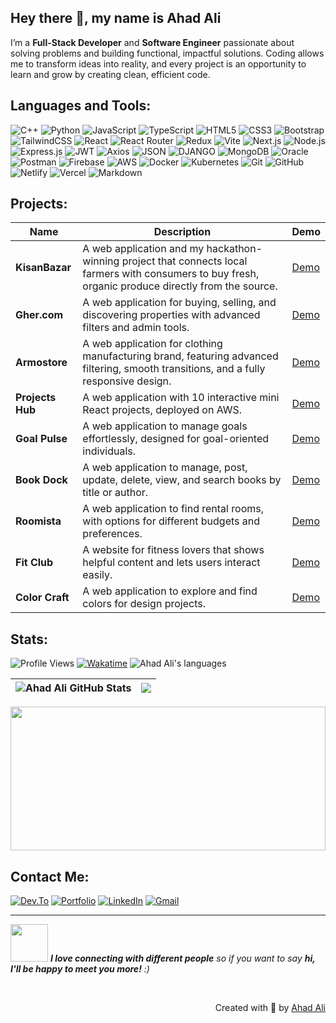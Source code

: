 ## Hey there 👋, my name is **Ahad Ali**

I’m a **Full-Stack Developer** and **Software Engineer** passionate about solving problems and building functional, impactful solutions. Coding allows me to transform ideas into reality, and every project is an opportunity to learn and grow by creating clean, efficient code.

## Languages and Tools:

![C++](https://img.shields.io/badge/c++-%2300599C.svg?style=for-the-badge&logo=c%2B%2B&logoColor=white)
![Python](https://img.shields.io/badge/Python-FFD43B?style=for-the-badge&logo=python&logoColor=blue)
![JavaScript](https://img.shields.io/badge/javascript-%23323330.svg?style=for-the-badge&logo=javascript&logoColor=%23F7DF1E)
![TypeScript](https://img.shields.io/badge/TypeScript-007ACC?style=for-the-badge&logo=typescript&logoColor=white)
![HTML5](https://img.shields.io/badge/html5-%23E34F26.svg?style=for-the-badge&logo=html5&logoColor=white)
![CSS3](https://img.shields.io/badge/css3-%231572B6.svg?style=for-the-badge&logo=css3&logoColor=white)
![Bootstrap](https://img.shields.io/badge/bootstrap-%238511FA.svg?style=for-the-badge&logo=bootstrap&logoColor=white)
![TailwindCSS](https://img.shields.io/badge/tailwindcss-%2338B2AC.svg?style=for-the-badge&logo=tailwind-css&logoColor=white)
![React](https://img.shields.io/badge/react-%2320232a.svg?style=for-the-badge&logo=react&logoColor=%2361DAFB)
![React Router](https://img.shields.io/badge/React_Router-CA4245?style=for-the-badge&logo=react-router&logoColor=white)
![Redux](https://img.shields.io/badge/redux-%23593d88.svg?style=for-the-badge&logo=redux&logoColor=white)
![Vite](https://img.shields.io/badge/vite-%23646CFF.svg?style=for-the-badge&logo=vite&logoColor=white)
![Next.js](https://img.shields.io/badge/next%20js-000000?style=for-the-badge&logo=nextdotjs&logoColor=white)
![Node.js](https://img.shields.io/badge/node.js-6DA55F?style=for-the-badge&logo=node.js&logoColor=white)
![Express.js](https://img.shields.io/badge/express.js-%23404d59.svg?style=for-the-badge&logo=express&logoColor=%2361DAFB)
![JWT](https://img.shields.io/badge/JWT-000000?style=for-the-badge&logo=JSON%20web%20tokens&logoColor=white)
![Axios](https://img.shields.io/badge/axios-671ddf?style=for-the-badge&logo=axios&logoColor=white)
![JSON](https://img.shields.io/badge/json-5E5C5C?style=for-the-badge&logo=json&logoColor=white)
![DJANGO](https://img.shields.io/badge/Django-092E20?style=for-the-badge&logo=django&logoColor=green)
![MongoDB](https://img.shields.io/badge/MongoDB-%234ea94b.svg?style=for-the-badge&logo=mongodb&logoColor=white)
![Oracle](https://img.shields.io/badge/Oracle-F80000?style=for-the-badge&logo=oracle&logoColor=white)
![Postman](https://img.shields.io/badge/Postman-FF6C37?style=for-the-badge&logo=Postman&logoColor=white)
![Firebase](https://img.shields.io/badge/firebase-ffca28?style=for-the-badge&logo=firebase&logoColor=black)
![AWS](https://img.shields.io/badge/Amazon_AWS-FF9900?style=for-the-badge&logo=amazonaws&logoColor=white)
![Docker](https://img.shields.io/badge/Docker-2CA5E0?style=for-the-badge&logo=docker&logoColor=white)
![Kubernetes](https://img.shields.io/badge/kubernetes-326ce5.svg?&style=for-the-badge&logo=kubernetes&logoColor=white)
![Git](https://img.shields.io/badge/git-%23F05033.svg?style=for-the-badge&logo=git&logoColor=white)
![GitHub](https://img.shields.io/badge/github-%23121011.svg?style=for-the-badge&logo=github&logoColor=white)
![Netlify](https://img.shields.io/badge/Netlify-00C7B7?style=for-the-badge&logo=netlify&logoColor=white)
![Vercel](https://img.shields.io/badge/Vercel-000000?style=for-the-badge&logo=vercel&logoColor=white)
![Markdown](https://img.shields.io/badge/Markdown-000000?style=for-the-badge&logo=markdown&logoColor=white)

## Projects:

| Name             | Description                                                                                                                                           | Demo                                       |
| ---------------- | ----------------------------------------------------------------------------------------------------------------------------------------------------- | ------------------------------------------ |
| **KisanBazar**   | A web application and my hackathon-winning project that connects local farmers with consumers to buy fresh, organic produce directly from the source. | [Demo](https://kisanbazar.vercel.app)      |
| **Gher.com**     | A web application for buying, selling, and discovering properties with advanced filters and admin tools.                                              | [Demo](https://gher.vercel.app)            |
| **Armostore**    | A web application for clothing manufacturing brand, featuring advanced filtering, smooth transitions, and a fully responsive design.                  | [Demo](https://armostore.ca)               |
| **Projects Hub** | A web application with 10 interactive mini React projects, deployed on AWS.                                                                           | [Demo](http://13.60.247.46)                |
| **Goal Pulse**   | A web application to manage goals effortlessly, designed for goal-oriented individuals.                                                               | [Demo](https://goalpulse.vercel.app)       |
| **Book Dock**    | A web application to manage, post, update, delete, view, and search books by title or author.                                                         | [Demo](https://bookdock.vercel.app)        |
| **Roomista**     | A web application to find rental rooms, with options for different budgets and preferences.                                                           | [Demo](https://roomista.netlify.app)       |
| **Fit Club**     | A website for fitness lovers that shows helpful content and lets users interact easily.                                                               | [Demo](https://thefitclub.netlify.app)     |
| **Color Craft**  | A web application to explore and find colors for design projects.                                                                                     | [Demo](https://colorcraft-web.netlify.app) |

## Stats:

<!-- &nbsp;[![](https://img.shields.io/github/followers/ahadalireach?style=flat&color=blue&label=Followers&logo=github)](https://github.com/ahadalireach) -->

![Profile Views](https://komarev.com/ghpvc/?username=ahadalireach&style=flat&color=blue)
[![Wakatime](https://wakatime.com/badge/user/a92708f1-dfb3-4dcf-823a-229445dc4289.svg)](https://wakatime.com/@a92708f1-dfb3-4dcf-823a-229445dc4289)
<img src="https://img.shields.io/badge/Languages-Javascript | React | Node | Express | MongoDB | SQL-green.svg" alt="Ahad Ali's languages" />

| <img src="https://github-readme-stats.vercel.app/api?username=ahadalireach&show_icons=true&theme=tokyonight&count_private=true&include_all_commits=true&hide_border=true" alt="Ahad Ali GitHub Stats" /> | <img src="https://github-readme-streak-stats.herokuapp.com/?user=ahadalireach&theme=tokyonight&count_private=true&include_all_commits=true&hide_border=true" /> |
| -------------------------------------------------------------------------------------------------------------------------------------------------------------------------------------------------------- | --------------------------------------------------------------------------------------------------------------------------------------------------------------- |

<img src="https://github-readme-stats.vercel.app/api/top-langs/?username=ahadalireach&layout=compact" style="width: 100%; height: 230px;" />

## Contact Me:

[![Dev.To](https://img.shields.io/badge/dev.to-0A0A0A?style=for-the-badge&logo=devdotto&logoColor=white)](https://dev.to/ahadalireach)
[![Portfolio](https://img.shields.io/badge/Portfolio-255E63?style=for-the-badge&logo=About.me&logoColor=white)](http://ahadali.me/)
[![LinkedIn](https://img.shields.io/badge/LinkedIn-0077B5?style=for-the-badge&logo=linkedin&logoColor=white)](https://linkedin.com/in/ahadalireach)
[![Gmail](https://img.shields.io/badge/Gmail-D14836?style=for-the-badge&logo=gmail&logoColor=white&link=mailto:ahadali.reach@gmail.com)](mailto:ahadali.reach@gmail.com)

---

<img src="https://media.giphy.com/media/LnQjpWaON8nhr21vNW/giphy.gif" width="60"> <em><b>I love connecting with different people</b> so if you want to say <b>hi, I'll be happy to meet you more!</b> :)</em>

<br>
<p align="right" > Created with 🖤 by <a href="http://ahadali.netlify.app">Ahad Ali</a></p>
